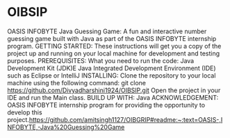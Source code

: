 # OIBSIP
OASIS INFOBYTE Java Guessing Game:
A fun and interactive number guessing game built with Java as part of the OASIS INFOBYTE internship program.
GETTING STARTED:
These instructions will get you a copy of the project up and running on your local machine for development and testing purposes.
PREREQUISITES:
What you need to run the code:
Java Development Kit (JDK)E
Java Integrated Development Environment (IDE) such as Eclipse or IntelliJ
INSTALLING:
Clone the repository to your local machine using the following command: git clone  https://github.com/Divyadharshini1924/OIBSIP.git
Open the project in your IDE and run the Main class.
BUILD UP WITH:
Java
ACKNOWLEDGEMENT:
OASIS INFOBYTE internship program for providing the opportunity to develop this project.https://github.com/amitsingh1127/OIBGRIP#readme:~:text=OASIS-,INFOBYTE,-Java%20Guessing%20Game



